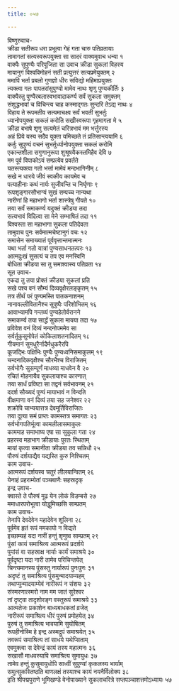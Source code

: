 ```yaml
---
title: ०५७

---
```

विष्णुरुवाच-  
क्रीडा सतीरूप धरा प्रभूत्वा गेहं गता चारु पतिव्रतायाः  
तामागतां सत्यस्वरूपयुक्ता सा सादरं वाक्यमुवाच धन्या १  
वाक्यैः सुपुण्यैः परिपूजिता सा उवाच क्रीडा सुकलां विहस्य  
मायानुगं विश्वविमोहनं सती प्रत्युत्तरं सत्यप्रमेयुक्तम् २  
ममापि भर्ता प्रबलो गुणज्ञो धीरः सविद्यो महिमाप्रयुक्तः  
त्यक्त्वा गतः पापतरांसुपुण्यो मामेव नाथः शृणु पुण्यकीर्तिः ३  
वाक्यैस्तु पुण्यैरबलास्वभावादाकर्ण्य सर्वं सुकला समुक्तम्  
संशुद्धभावां च विचिन्त्य चाह कस्माद्गतः सुन्दरि तेऽद्य नाथः ४  
विहाय ते रूपमतीव सत्यमाचक्ष्व सर्वं भवती सुभर्तुः  
ध्यानोपयुक्ता सकलं करोति सखीस्वरूपा गृहमागता मे ५  
क्रीडा बभाषे शृणु सत्यमेतं चरित्रभावं मम भर्त्तुरस्य  
अहं प्रिये यस्य सदैव युक्ता यमिच्छते तं प्रतिसान्त्वयामि ६  
कर्तुः सुपुण्यं वचनं सुभर्तुर्ध्यानोपयुक्ता सकलं करोमि  
एकान्तशीला सगुणानुरूपा शुश्रूषयैकस्तमिहैव देवि ७  
मम पूर्व विपाकोऽयं सम्प्रत्येव प्रवर्तते  
यतस्त्यक्त्वा गतो भर्त्ता मामेवं मन्दभागिनीम् ८  
सखे न धारये जीवं स्वकीय कायमेव च  
पत्याहीनाः कथं नार्यः सुजीवन्ति च निर्घृणाः ९  
रूपशृङ्गारसौभाग्यं सुखं सम्पच्च नान्यथा  
नारीणां हि महाभागो भर्ता शास्त्रेषु गीयते १०  
तया सर्वं समाकर्ण्य यदुक्तं क्रीडया तदा  
सत्यभावं विदित्वा सा मेने सम्भाषितं तदा ११  
विश्वस्ता सा महाभागा सुकला पतिदेवता  
तामुवाच पुनः सर्वमात्मचेष्टानुगं वचः १२  
समासेन समाख्यातं पूर्ववृत्तान्तमात्मनः  
यथा भर्ता गतो यात्रां पुण्यसाधनतत्परः १३  
आत्मदुःखं सुसत्यं च तप एव मनस्विनि  
बोधिता क्रीडया सा तु समाश्वास्य पतिव्रता १४  
सूत उवाच-  
एकदा तु तया प्रोक्तं क्रीडया सुकलां प्रति  
सखे पश्य वनं सौम्यं दिव्यवृक्षैरलङ्कृतम् १५  
तत्र तीर्थं परं पुण्यमस्ति पातकनाशनम्  
नानावल्लीवितानैश्च सुपुष्पैः परिशोभितम् १६  
आवाभ्यामपि गन्तव्यं पुण्यहेतोर्वरानने  
समाकर्ण्य तया सार्द्धं सुकला मायया तदा १७  
प्रविवेश वनं दिव्यं नन्दनोपममेव सा  
सर्वर्तुकुसुमोपेतं कोकिलाशतनादितम् १८  
गीयमानं सुमधुरैर्नादैर्मधुकरैरपि  
कूजद्भिः पक्षिभिः पुण्यैः पुण्यध्वनिसमाकुलम् १९  
चन्दनादिकवृक्षैश्च सौरभैश्च विराजितम्  
सर्वभोगैः सुसम्पूर्णं माधव्या माधवेन वै २०  
रचितं मोहनायैव सुकलायाश्च कारणात्  
तया सार्धं प्रविष्टा सा तद्वनं सर्वभावनम् २१  
ददर्श सौख्यदं पुण्यं मायाभावं न विन्दति  
वीक्षमाणा वनं दिव्यं तया सह जनेश्वर २२  
शक्रोपि चाभ्ययात्तत्र देवमूर्तिविराजितः  
तया दूत्या समं प्राप्तः कामस्तत्र समागतः २३  
सर्वभोगपतिर्भूत्वा कामलीलासमाकुलः  
काममाह समाभाष्य एषा सा सुकुला गता २४  
प्रहरस्व महाभाग क्रीडायाः पुरतः स्थिताम्  
मायां कृत्वा समानीता क्रीडया तव सन्निधौ २५  
पौरुषं दर्शयाद्यैव यद्यस्ति कुरु निश्चितम्  
काम उवाच-  
आत्मरूपं दर्शयस्व चतुरं लीलयान्वितम् २६  
येनाहं प्रहराम्येतां पञ्चबाणैः सहस्रदृक्  
इन्द्र उवाच-  
क्वास्ते ते पौरुषं मूढ येन लोकं विडम्बसे २७  
ममाधारपरोभूत्वा योद्धुमिच्छसि साम्प्रतम्  
काम उवाच-  
तेनापि देवदेवेन महादेवेन शूलिना २८  
पूर्वमेव हृतं रूपं ममकायो न विद्यते  
इच्छाम्यहं यदा नारीं हन्तुं शृणुष्व साम्प्रतम् २९  
पुंसां कायं समाश्रित्य आत्मरूपं प्रदर्शये  
पुमांसं वा सहस्राक्ष नार्याः कार्यं समाश्रये ३०  
पूर्वदृष्टा यदा नारी तामेव परिचिन्तयेत्  
चिन्त्यमानस्य पुंसस्तु नार्यारूपं पुनःपुनः ३१  
अदृष्टं तु समाश्रित्य पुंसमुन्मादयाम्यहम्  
तथाप्युन्मादयाम्येवं नारीरूपं न संशयः ३२  
संस्मरणात्स्मरो नाम मम जातं सुरेश्वर  
तां दृष्ट्वा तादृशोरङ्ग वस्तुरूपं समाश्रये ३३  
आत्मतेजः प्रकाशेन बाध्यबाधकतां व्रजेत्  
नारीरूपं समाश्रित्य धीरं पुरुषं प्रमोहयेत् ३४  
पुरुषं तु समाश्रित्य भावयामि सुयोषितम्  
रूपहीनोस्मि हे इन्द्र अस्मद्रूपं समाश्रयेत् ३५  
तवरूपं समाश्रित्य तां साधये यथेप्सिताम्  
एवमुक्त्वा स देवेन्द्रं कायं तस्य महात्मनः ३६  
सखासौ माधवस्यापि समाश्रित्य सुमायुधः ३७  
तामेव हन्तुं कुसुमायुधोपि साध्वीं सुपुण्यां कृकलस्य भार्याम्  
समुत्सुकस्तिष्ठति बाणलक्षं तस्याश्च कायं नयनैर्विलोक्य ३८  
 इति श्रीपद्मपुराणे भूमिखण्डे वेनोपाख्याने सुकलाचरित्रे सप्तपञ्चाशत्तमोऽध्यायः ५७